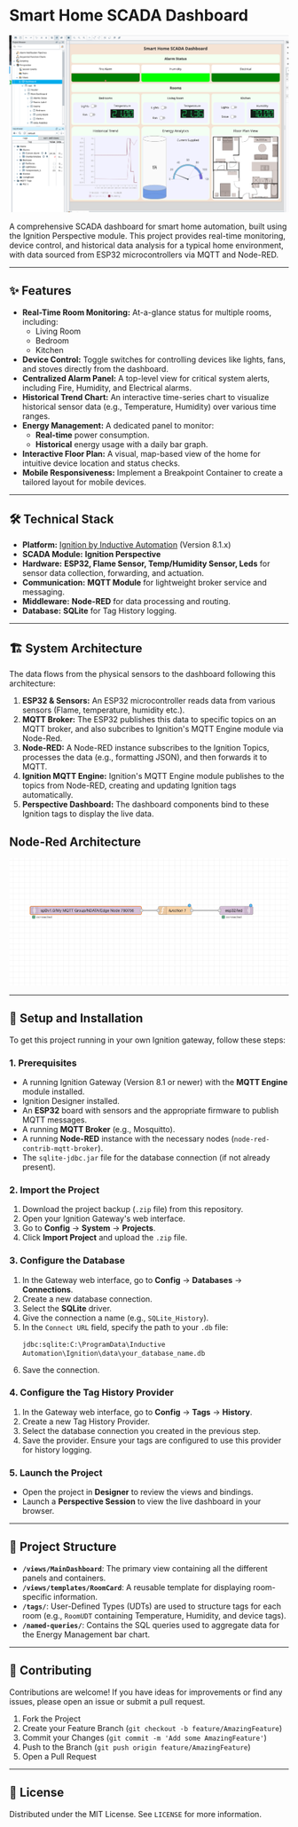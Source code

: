 # Smart Home SCADA Dashboard

![Smart Home Dashboard Screenshot](https://github.com/samirbhattarai135/Home_Automaiton_SCADA/blob/main/Dashboard_image.png) 

A comprehensive SCADA dashboard for smart home automation, built using the Ignition Perspective module. This project provides real-time monitoring, device control, and historical data analysis for a typical home environment, with data sourced from ESP32 microcontrollers via MQTT and Node-RED.

---

## ✨ Features

- **Real-Time Room Monitoring:** At-a-glance status for multiple rooms, including:
  - Living Room
  - Bedroom
  - Kitchen
- **Device Control:** Toggle switches for controlling devices like lights, fans, and stoves directly from the dashboard.
- **Centralized Alarm Panel:** A top-level view for critical system alerts, including Fire, Humidity, and Electrical alarms.
- **Historical Trend Chart:** An interactive time-series chart to visualize historical sensor data (e.g., Temperature, Humidity) over various time ranges.
- **Energy Management:** A dedicated panel to monitor:
  - **Real-time** power consumption.
  - **Historical** energy usage with a daily bar graph.
- **Interactive Floor Plan:** A visual, map-based view of the home for intuitive device location and status checks.
- **Mobile Responsiveness:** Implement a Breakpoint Container to create a tailored layout for mobile devices.

---

## 🛠️ Technical Stack

- **Platform:** [Ignition by Inductive Automation](https://inductiveautomation.com/) (Version 8.1.x)
- **SCADA Module:** **Ignition Perspective**
- **Hardware:** **ESP32, Flame Sensor, Temp/Humidity Sensor, Leds**  for sensor data collection, forwarding, and actuation.
- **Communication:** **MQTT Module** for lightweight broker service and messaging.
- **Middleware:** **Node-RED** for data processing and routing.
- **Database:** **SQLite** for Tag History logging.

---

## 🏗️ System Architecture

The data flows from the physical sensors to the dashboard following this architecture:

1.  **ESP32 & Sensors:** An ESP32 microcontroller reads data from various sensors (Flame, temperature, humidity etc.).
2.  **MQTT Broker:** The ESP32 publishes this data to specific topics on an MQTT broker, and also subcribes to Ignition's MQTT Engine module via Node-Red.
3.  **Node-RED:** A Node-RED instance subscribes to the Ignition Topics, processes the data (e.g., formatting JSON), and then forwards it to MQTT.
4.  **Ignition MQTT Engine:** Ignition's MQTT Engine module publishes to the topics from Node-RED, creating and updating Ignition tags automatically.
5.  **Perspective Dashboard:** The dashboard components bind to these Ignition tags to display the live data.


## Node-Red Architecture
![Node-Red Diagram](https://github.com/samirbhattarai135/Home_Automaiton_SCADA/blob/main/Node-Red_Configs/Connection%20Image.png?raw=true) 

---

## 🚀 Setup and Installation

To get this project running in your own Ignition gateway, follow these steps:

### 1. Prerequisites

- A running Ignition Gateway (Version 8.1 or newer) with the **MQTT Engine** module installed.
- Ignition Designer installed.
- An **ESP32** board with sensors and the appropriate firmware to publish MQTT messages.
- A running **MQTT Broker** (e.g., Mosquitto).
- A running **Node-RED** instance with the necessary nodes (`node-red-contrib-mqtt-broker`).
- The `sqlite-jdbc.jar` file for the database connection (if not already present).

### 2. Import the Project

1.  Download the project backup (`.zip` file) from this repository.
2.  Open your Ignition Gateway's web interface.
3.  Go to **Config** -> **System** -> **Projects**.
4.  Click **Import Project** and upload the `.zip` file.

### 3. Configure the Database

1.  In the Gateway web interface, go to **Config** -> **Databases** -> **Connections**.
2.  Create a new database connection.
3.  Select the **SQLite** driver.
4.  Give the connection a name (e.g., `SQLite_History`).
5.  In the `Connect URL` field, specify the path to your `.db` file:
    ```
    jdbc:sqlite:C:\ProgramData\Inductive Automation\Ignition\data\your_database_name.db
    ```
6.  Save the connection.

### 4. Configure the Tag History Provider

1.  In the Gateway web interface, go to **Config** -> **Tags** -> **History**.
2.  Create a new Tag History Provider.
3.  Select the database connection you created in the previous step.
4.  Save the provider. Ensure your tags are configured to use this provider for history logging.

### 5. Launch the Project

- Open the project in **Designer** to review the views and bindings.
- Launch a **Perspective Session** to view the live dashboard in your browser.

---

## 📂 Project Structure

- **`/views/MainDashboard`**: The primary view containing all the different panels and containers.
- **`/views/templates/RoomCard`**: A reusable template for displaying room-specific information.
- **`/tags/`**: User-Defined Types (UDTs) are used to structure tags for each room (e.g., `RoomUDT` containing Temperature, Humidity, and device tags).
- **`/named-queries/`**: Contains the SQL queries used to aggregate data for the Energy Management bar chart.
---

## 🤝 Contributing

Contributions are welcome! If you have ideas for improvements or find any issues, please open an issue or submit a pull request.

1.  Fork the Project
2.  Create your Feature Branch (`git checkout -b feature/AmazingFeature`)
3.  Commit your Changes (`git commit -m 'Add some AmazingFeature'`)
4.  Push to the Branch (`git push origin feature/AmazingFeature`)
5.  Open a Pull Request

---

## 📄 License

Distributed under the MIT License. See `LICENSE` for more information.

